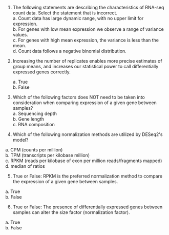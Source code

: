 1. The following statements are describing the characteristics of RNA-seq count data. Select the statement that is incorrect.   
  a. Count data has large dynamic range, with no upper limit for expression.  
  b. For genes with low mean expression we observe a range of variance values.  
  c. For genes with high mean expression, the variance is less than the mean.  
  d. Count data follows a negative binomial distribution.

2. Increasing the number of replicates enables more precise estimates of group means, and increases our statistical power to call differentially expressed genes correctly.   

   a. True  
   b. False
   
3. Which of the following factors does NOT need to be taken into consideration when comparing expression of a given gene between samples?  
  a. Sequencing depth  
  b. Gene length  
  c. RNA composition

4. Which of the following normalization methods are utilized by DESeq2's model?

  a. CPM (counts per million)  
  b. TPM (transcripts per kilobase million)  
  c. RPKM (reads per kilobase of exon per million reads/fragments mapped)  
  d. median of ratios
  
5. True or False: RPKM is the preferred normalization method to compare the expression of a given gene between samples.

  a. True  
  b. False

6. True or False: The presence of differentially expressed genes between samples can alter the size factor (normalization factor).  

  a. True  
  b. False
  


